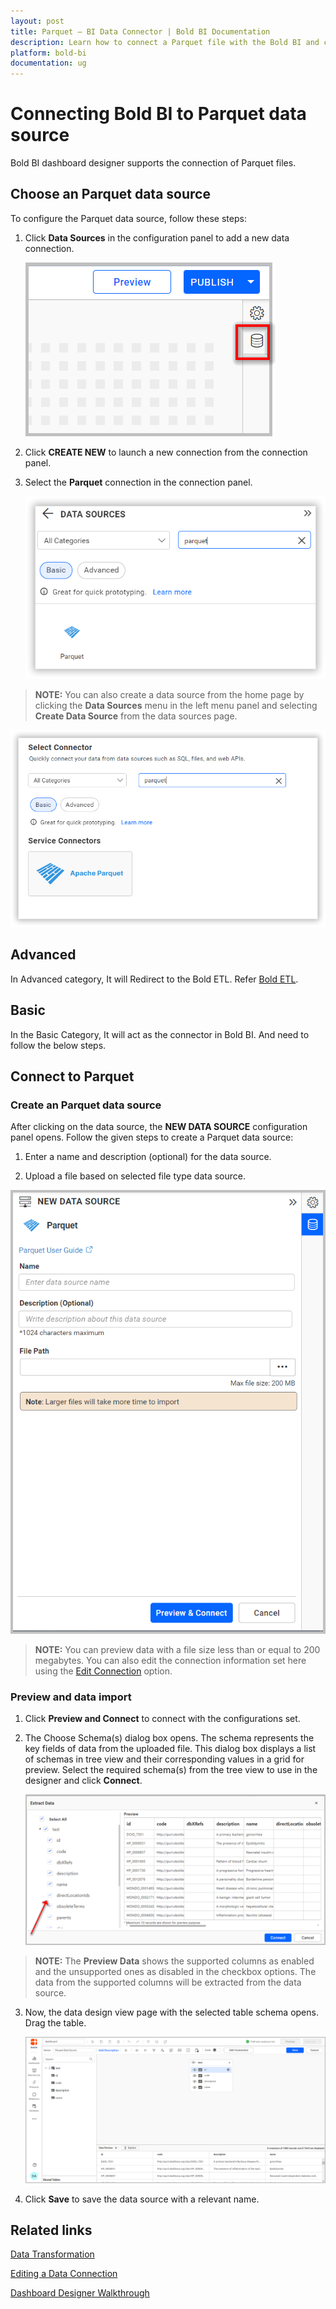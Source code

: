 ```yaml
---
layout: post
title: Parquet – BI Data Connector | Bold BI Documentation
description: Learn how to connect a Parquet file with the Bold BI and create a data source for dashboard preparation.
platform: bold-bi
documentation: ug
---
```

 
# Connecting Bold BI to Parquet data source
Bold BI dashboard designer supports the connection of Parquet files.

## Choose an Parquet data source
To configure the Parquet data source, follow these steps:

1. Click **Data Sources** in the configuration panel to add a new data connection.

   ![Data source icon](/static/assets/working-with-datasource/data-connectors/images/Parquet/parquet_datasource_icon.png)

2. Click **CREATE NEW** to launch a new connection from the connection panel.

3. Select the **Parquet** connection in the connection panel.

   ![Choose data source](/static/assets/working-with-datasource/data-connectors/images/Parquet/parquet_icon_designmode.png)

> **NOTE:**  You can also create a data source from the home page by clicking the **Data Sources** menu in the left menu panel and selecting **Create Data Source** from the data sources page.

   ![Choose data source from server](/static/assets/working-with-datasource/data-connectors/images/Parquet/parquet_server_side_icon.png)

## Advanced
In Advanced category, It will Redirect to the Bold ETL. Refer [Bold ETL](/managing-resources/manage-data-sources/#advanced-category).

## Basic
In the Basic Category, It will act as the connector in Bold BI. And need to follow the below steps.

## Connect to Parquet
### Create an Parquet data source
After clicking on the data source, the **NEW DATA SOURCE** configuration panel opens. Follow the given steps to create a Parquet data source: 

1.	Enter a name and description (optional) for the data source.

2.	Upload a file based on selected file type data source.

   ![Parquet Connection](/static/assets/working-with-datasource/data-connectors/images/Parquet/parquet_new_connection_page.png)

> **NOTE:**  You can preview data with a file size less than or equal to 200 megabytes. You can also edit the connection information set here using the [Edit Connection](/working-with-data-sources/editing-a-data-connection/) option.

### Preview and data import
1. Click **Preview and Connect** to connect with the configurations set.

2. The Choose Schema(s) dialog box opens. The schema represents the key fields of data from the uploaded file. This dialog box displays a list of schemas in tree view and their corresponding values in a grid for preview. Select the required schema(s) from the tree view to use in the designer and click **Connect**.

   ![Preview](/static/assets/working-with-datasource/data-connectors/images/Parquet/parquet_preview_table.png)

 > **NOTE:** The **Preview Data** shows the supported columns as enabled and the unsupported ones as disabled in the checkbox options. The data from the supported columns will be extracted from the data source.

3. Now, the data design view page with the selected table schema opens. Drag the table.

   ![Query Editor](/static/assets/working-with-datasource/data-connectors/images/Parquet/parquet_queryds_page.png)

4. Click **Save** to save the data source with a relevant name.

## Related links
[Data Transformation](/working-with-data-sources/data-modeling/joining-table/)

[Editing a Data Connection](/working-with-data-sources/editing-a-data-connection/)   

[Dashboard Designer Walkthrough](/getting-started/creating-dashboard/)
